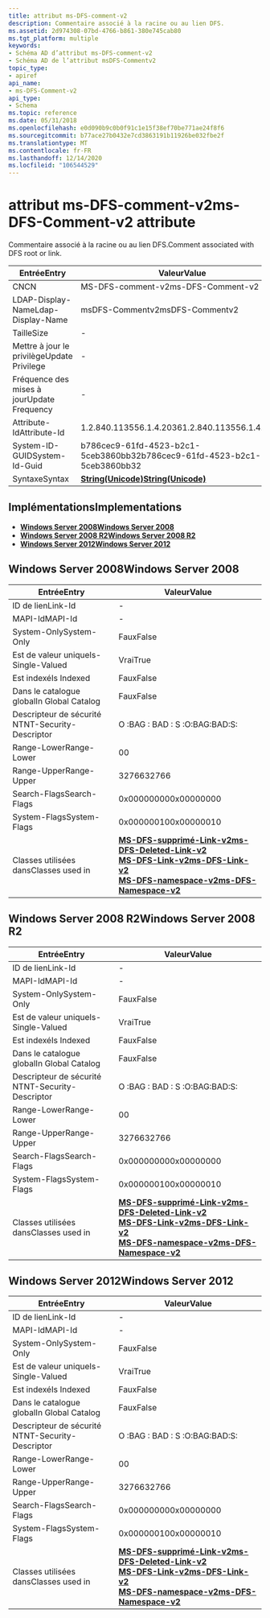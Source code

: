 ```yaml
---
title: attribut ms-DFS-comment-v2
description: Commentaire associé à la racine ou au lien DFS.
ms.assetid: 2d974308-07bd-4766-b861-380e745cab80
ms.tgt_platform: multiple
keywords:
- Schéma AD d’attribut ms-DFS-comment-v2
- Schéma AD de l’attribut msDFS-Commentv2
topic_type:
- apiref
api_name:
- ms-DFS-Comment-v2
api_type:
- Schema
ms.topic: reference
ms.date: 05/31/2018
ms.openlocfilehash: e0d090b9c0b0f91c1e15f38ef70be771ae24f8f6
ms.sourcegitcommit: b77ace27b0432e7cd3863191b11926be032fbe2f
ms.translationtype: MT
ms.contentlocale: fr-FR
ms.lasthandoff: 12/14/2020
ms.locfileid: "106544529"
---
```

# <a name="ms-dfs-comment-v2-attribute"></a><span data-ttu-id="dcd47-105">attribut ms-DFS-comment-v2</span><span class="sxs-lookup"><span data-stu-id="dcd47-105">ms-DFS-Comment-v2 attribute</span></span>

<span data-ttu-id="dcd47-106">Commentaire associé à la racine ou au lien DFS.</span><span class="sxs-lookup"><span data-stu-id="dcd47-106">Comment associated with DFS root or link.</span></span>



| <span data-ttu-id="dcd47-107">Entrée</span><span class="sxs-lookup"><span data-stu-id="dcd47-107">Entry</span></span> | <span data-ttu-id="dcd47-108">Valeur</span><span class="sxs-lookup"><span data-stu-id="dcd47-108">Value</span></span> |
|-------------------|---------------------------------------------|
| <span data-ttu-id="dcd47-109">CN</span><span class="sxs-lookup"><span data-stu-id="dcd47-109">CN</span></span>                | <span data-ttu-id="dcd47-110">MS-DFS-comment-v2</span><span class="sxs-lookup"><span data-stu-id="dcd47-110">ms-DFS-Comment-v2</span></span>                           |
| <span data-ttu-id="dcd47-111">LDAP-Display-Name</span><span class="sxs-lookup"><span data-stu-id="dcd47-111">Ldap-Display-Name</span></span> | <span data-ttu-id="dcd47-112">msDFS-Commentv2</span><span class="sxs-lookup"><span data-stu-id="dcd47-112">msDFS-Commentv2</span></span>                             |
| <span data-ttu-id="dcd47-113">Taille</span><span class="sxs-lookup"><span data-stu-id="dcd47-113">Size</span></span>              | \-                                          |
| <span data-ttu-id="dcd47-114">Mettre à jour le privilège</span><span class="sxs-lookup"><span data-stu-id="dcd47-114">Update Privilege</span></span>  | \-                                          |
| <span data-ttu-id="dcd47-115">Fréquence des mises à jour</span><span class="sxs-lookup"><span data-stu-id="dcd47-115">Update Frequency</span></span>  | \-                                          |
| <span data-ttu-id="dcd47-116">Attribute-Id</span><span class="sxs-lookup"><span data-stu-id="dcd47-116">Attribute-Id</span></span>      | <span data-ttu-id="dcd47-117">1.2.840.113556.1.4.2036</span><span class="sxs-lookup"><span data-stu-id="dcd47-117">1.2.840.113556.1.4.2036</span></span>                     |
| <span data-ttu-id="dcd47-118">System-ID-GUID</span><span class="sxs-lookup"><span data-stu-id="dcd47-118">System-Id-Guid</span></span>    | <span data-ttu-id="dcd47-119">b786cec9-61fd-4523-b2c1-5ceb3860bb32</span><span class="sxs-lookup"><span data-stu-id="dcd47-119">b786cec9-61fd-4523-b2c1-5ceb3860bb32</span></span>        |
| <span data-ttu-id="dcd47-120">Syntaxe</span><span class="sxs-lookup"><span data-stu-id="dcd47-120">Syntax</span></span>            | [<span data-ttu-id="dcd47-121">**String(Unicode)**</span><span class="sxs-lookup"><span data-stu-id="dcd47-121">**String(Unicode)**</span></span>](s-string-unicode.md) |



## <a name="implementations"></a><span data-ttu-id="dcd47-122">Implémentations</span><span class="sxs-lookup"><span data-stu-id="dcd47-122">Implementations</span></span>

-   [<span data-ttu-id="dcd47-123">**Windows Server 2008**</span><span class="sxs-lookup"><span data-stu-id="dcd47-123">**Windows Server 2008**</span></span>](#windows-server-2008)
-   [<span data-ttu-id="dcd47-124">**Windows Server 2008 R2**</span><span class="sxs-lookup"><span data-stu-id="dcd47-124">**Windows Server 2008 R2**</span></span>](#windows-server-2008-r2)
-   [<span data-ttu-id="dcd47-125">**Windows Server 2012**</span><span class="sxs-lookup"><span data-stu-id="dcd47-125">**Windows Server 2012**</span></span>](#windows-server-2012)

## <a name="windows-server-2008"></a><span data-ttu-id="dcd47-126">Windows Server 2008</span><span class="sxs-lookup"><span data-stu-id="dcd47-126">Windows Server 2008</span></span>



| <span data-ttu-id="dcd47-127">Entrée</span><span class="sxs-lookup"><span data-stu-id="dcd47-127">Entry</span></span> | <span data-ttu-id="dcd47-128">Valeur</span><span class="sxs-lookup"><span data-stu-id="dcd47-128">Value</span></span> |
|------------------------|--------------------------------------------------------------------------------------------------------------------------------------------------------------------------------------|
| <span data-ttu-id="dcd47-129">ID de lien</span><span class="sxs-lookup"><span data-stu-id="dcd47-129">Link-Id</span></span>                | \-                                                                                                                                                                                   |
| <span data-ttu-id="dcd47-130">MAPI-Id</span><span class="sxs-lookup"><span data-stu-id="dcd47-130">MAPI-Id</span></span>                | \-                                                                                                                                                                                   |
| <span data-ttu-id="dcd47-131">System-Only</span><span class="sxs-lookup"><span data-stu-id="dcd47-131">System-Only</span></span>            | <span data-ttu-id="dcd47-132">Faux</span><span class="sxs-lookup"><span data-stu-id="dcd47-132">False</span></span>                                                                                                                                                                                |
| <span data-ttu-id="dcd47-133">Est de valeur unique</span><span class="sxs-lookup"><span data-stu-id="dcd47-133">Is-Single-Valued</span></span>       | <span data-ttu-id="dcd47-134">Vrai</span><span class="sxs-lookup"><span data-stu-id="dcd47-134">True</span></span>                                                                                                                                                                                 |
| <span data-ttu-id="dcd47-135">Est indexé</span><span class="sxs-lookup"><span data-stu-id="dcd47-135">Is Indexed</span></span>             | <span data-ttu-id="dcd47-136">Faux</span><span class="sxs-lookup"><span data-stu-id="dcd47-136">False</span></span>                                                                                                                                                                                |
| <span data-ttu-id="dcd47-137">Dans le catalogue global</span><span class="sxs-lookup"><span data-stu-id="dcd47-137">In Global Catalog</span></span>      | <span data-ttu-id="dcd47-138">Faux</span><span class="sxs-lookup"><span data-stu-id="dcd47-138">False</span></span>                                                                                                                                                                                |
| <span data-ttu-id="dcd47-139">Descripteur de sécurité NT</span><span class="sxs-lookup"><span data-stu-id="dcd47-139">NT-Security-Descriptor</span></span> | <span data-ttu-id="dcd47-140">O :BAG : BAD : S :</span><span class="sxs-lookup"><span data-stu-id="dcd47-140">O:BAG:BAD:S:</span></span>                                                                                                                                                                         |
| <span data-ttu-id="dcd47-141">Range-Lower</span><span class="sxs-lookup"><span data-stu-id="dcd47-141">Range-Lower</span></span>            | <span data-ttu-id="dcd47-142">0</span><span class="sxs-lookup"><span data-stu-id="dcd47-142">0</span></span>                                                                                                                                                                                    |
| <span data-ttu-id="dcd47-143">Range-Upper</span><span class="sxs-lookup"><span data-stu-id="dcd47-143">Range-Upper</span></span>            | <span data-ttu-id="dcd47-144">32766</span><span class="sxs-lookup"><span data-stu-id="dcd47-144">32766</span></span>                                                                                                                                                                                |
| <span data-ttu-id="dcd47-145">Search-Flags</span><span class="sxs-lookup"><span data-stu-id="dcd47-145">Search-Flags</span></span>           | <span data-ttu-id="dcd47-146">0x00000000</span><span class="sxs-lookup"><span data-stu-id="dcd47-146">0x00000000</span></span>                                                                                                                                                                           |
| <span data-ttu-id="dcd47-147">System-Flags</span><span class="sxs-lookup"><span data-stu-id="dcd47-147">System-Flags</span></span>           | <span data-ttu-id="dcd47-148">0x00000010</span><span class="sxs-lookup"><span data-stu-id="dcd47-148">0x00000010</span></span>                                                                                                                                                                           |
| <span data-ttu-id="dcd47-149">Classes utilisées dans</span><span class="sxs-lookup"><span data-stu-id="dcd47-149">Classes used in</span></span>        | [<span data-ttu-id="dcd47-150">**MS-DFS-supprimé-Link-v2**</span><span class="sxs-lookup"><span data-stu-id="dcd47-150">**ms-DFS-Deleted-Link-v2**</span></span>](c-msdfs-deletedlinkv2.md)<br/> [<span data-ttu-id="dcd47-151">**MS-DFS-Link-v2**</span><span class="sxs-lookup"><span data-stu-id="dcd47-151">**ms-DFS-Link-v2**</span></span>](c-msdfs-linkv2.md)<br/> [<span data-ttu-id="dcd47-152">**MS-DFS-namespace-v2**</span><span class="sxs-lookup"><span data-stu-id="dcd47-152">**ms-DFS-Namespace-v2**</span></span>](c-msdfs-namespacev2.md)<br/> |



## <a name="windows-server-2008-r2"></a><span data-ttu-id="dcd47-153">Windows Server 2008 R2</span><span class="sxs-lookup"><span data-stu-id="dcd47-153">Windows Server 2008 R2</span></span>



| <span data-ttu-id="dcd47-154">Entrée</span><span class="sxs-lookup"><span data-stu-id="dcd47-154">Entry</span></span> | <span data-ttu-id="dcd47-155">Valeur</span><span class="sxs-lookup"><span data-stu-id="dcd47-155">Value</span></span> |
|------------------------|--------------------------------------------------------------------------------------------------------------------------------------------------------------------------------------|
| <span data-ttu-id="dcd47-156">ID de lien</span><span class="sxs-lookup"><span data-stu-id="dcd47-156">Link-Id</span></span>                | \-                                                                                                                                                                                   |
| <span data-ttu-id="dcd47-157">MAPI-Id</span><span class="sxs-lookup"><span data-stu-id="dcd47-157">MAPI-Id</span></span>                | \-                                                                                                                                                                                   |
| <span data-ttu-id="dcd47-158">System-Only</span><span class="sxs-lookup"><span data-stu-id="dcd47-158">System-Only</span></span>            | <span data-ttu-id="dcd47-159">Faux</span><span class="sxs-lookup"><span data-stu-id="dcd47-159">False</span></span>                                                                                                                                                                                |
| <span data-ttu-id="dcd47-160">Est de valeur unique</span><span class="sxs-lookup"><span data-stu-id="dcd47-160">Is-Single-Valued</span></span>       | <span data-ttu-id="dcd47-161">Vrai</span><span class="sxs-lookup"><span data-stu-id="dcd47-161">True</span></span>                                                                                                                                                                                 |
| <span data-ttu-id="dcd47-162">Est indexé</span><span class="sxs-lookup"><span data-stu-id="dcd47-162">Is Indexed</span></span>             | <span data-ttu-id="dcd47-163">Faux</span><span class="sxs-lookup"><span data-stu-id="dcd47-163">False</span></span>                                                                                                                                                                                |
| <span data-ttu-id="dcd47-164">Dans le catalogue global</span><span class="sxs-lookup"><span data-stu-id="dcd47-164">In Global Catalog</span></span>      | <span data-ttu-id="dcd47-165">Faux</span><span class="sxs-lookup"><span data-stu-id="dcd47-165">False</span></span>                                                                                                                                                                                |
| <span data-ttu-id="dcd47-166">Descripteur de sécurité NT</span><span class="sxs-lookup"><span data-stu-id="dcd47-166">NT-Security-Descriptor</span></span> | <span data-ttu-id="dcd47-167">O :BAG : BAD : S :</span><span class="sxs-lookup"><span data-stu-id="dcd47-167">O:BAG:BAD:S:</span></span>                                                                                                                                                                         |
| <span data-ttu-id="dcd47-168">Range-Lower</span><span class="sxs-lookup"><span data-stu-id="dcd47-168">Range-Lower</span></span>            | <span data-ttu-id="dcd47-169">0</span><span class="sxs-lookup"><span data-stu-id="dcd47-169">0</span></span>                                                                                                                                                                                    |
| <span data-ttu-id="dcd47-170">Range-Upper</span><span class="sxs-lookup"><span data-stu-id="dcd47-170">Range-Upper</span></span>            | <span data-ttu-id="dcd47-171">32766</span><span class="sxs-lookup"><span data-stu-id="dcd47-171">32766</span></span>                                                                                                                                                                                |
| <span data-ttu-id="dcd47-172">Search-Flags</span><span class="sxs-lookup"><span data-stu-id="dcd47-172">Search-Flags</span></span>           | <span data-ttu-id="dcd47-173">0x00000000</span><span class="sxs-lookup"><span data-stu-id="dcd47-173">0x00000000</span></span>                                                                                                                                                                           |
| <span data-ttu-id="dcd47-174">System-Flags</span><span class="sxs-lookup"><span data-stu-id="dcd47-174">System-Flags</span></span>           | <span data-ttu-id="dcd47-175">0x00000010</span><span class="sxs-lookup"><span data-stu-id="dcd47-175">0x00000010</span></span>                                                                                                                                                                           |
| <span data-ttu-id="dcd47-176">Classes utilisées dans</span><span class="sxs-lookup"><span data-stu-id="dcd47-176">Classes used in</span></span>        | [<span data-ttu-id="dcd47-177">**MS-DFS-supprimé-Link-v2**</span><span class="sxs-lookup"><span data-stu-id="dcd47-177">**ms-DFS-Deleted-Link-v2**</span></span>](c-msdfs-deletedlinkv2.md)<br/> [<span data-ttu-id="dcd47-178">**MS-DFS-Link-v2**</span><span class="sxs-lookup"><span data-stu-id="dcd47-178">**ms-DFS-Link-v2**</span></span>](c-msdfs-linkv2.md)<br/> [<span data-ttu-id="dcd47-179">**MS-DFS-namespace-v2**</span><span class="sxs-lookup"><span data-stu-id="dcd47-179">**ms-DFS-Namespace-v2**</span></span>](c-msdfs-namespacev2.md)<br/> |



## <a name="windows-server-2012"></a><span data-ttu-id="dcd47-180">Windows Server 2012</span><span class="sxs-lookup"><span data-stu-id="dcd47-180">Windows Server 2012</span></span>



| <span data-ttu-id="dcd47-181">Entrée</span><span class="sxs-lookup"><span data-stu-id="dcd47-181">Entry</span></span> | <span data-ttu-id="dcd47-182">Valeur</span><span class="sxs-lookup"><span data-stu-id="dcd47-182">Value</span></span> |
|------------------------|--------------------------------------------------------------------------------------------------------------------------------------------------------------------------------------|
| <span data-ttu-id="dcd47-183">ID de lien</span><span class="sxs-lookup"><span data-stu-id="dcd47-183">Link-Id</span></span>                | \-                                                                                                                                                                                   |
| <span data-ttu-id="dcd47-184">MAPI-Id</span><span class="sxs-lookup"><span data-stu-id="dcd47-184">MAPI-Id</span></span>                | \-                                                                                                                                                                                   |
| <span data-ttu-id="dcd47-185">System-Only</span><span class="sxs-lookup"><span data-stu-id="dcd47-185">System-Only</span></span>            | <span data-ttu-id="dcd47-186">Faux</span><span class="sxs-lookup"><span data-stu-id="dcd47-186">False</span></span>                                                                                                                                                                                |
| <span data-ttu-id="dcd47-187">Est de valeur unique</span><span class="sxs-lookup"><span data-stu-id="dcd47-187">Is-Single-Valued</span></span>       | <span data-ttu-id="dcd47-188">Vrai</span><span class="sxs-lookup"><span data-stu-id="dcd47-188">True</span></span>                                                                                                                                                                                 |
| <span data-ttu-id="dcd47-189">Est indexé</span><span class="sxs-lookup"><span data-stu-id="dcd47-189">Is Indexed</span></span>             | <span data-ttu-id="dcd47-190">Faux</span><span class="sxs-lookup"><span data-stu-id="dcd47-190">False</span></span>                                                                                                                                                                                |
| <span data-ttu-id="dcd47-191">Dans le catalogue global</span><span class="sxs-lookup"><span data-stu-id="dcd47-191">In Global Catalog</span></span>      | <span data-ttu-id="dcd47-192">Faux</span><span class="sxs-lookup"><span data-stu-id="dcd47-192">False</span></span>                                                                                                                                                                                |
| <span data-ttu-id="dcd47-193">Descripteur de sécurité NT</span><span class="sxs-lookup"><span data-stu-id="dcd47-193">NT-Security-Descriptor</span></span> | <span data-ttu-id="dcd47-194">O :BAG : BAD : S :</span><span class="sxs-lookup"><span data-stu-id="dcd47-194">O:BAG:BAD:S:</span></span>                                                                                                                                                                         |
| <span data-ttu-id="dcd47-195">Range-Lower</span><span class="sxs-lookup"><span data-stu-id="dcd47-195">Range-Lower</span></span>            | <span data-ttu-id="dcd47-196">0</span><span class="sxs-lookup"><span data-stu-id="dcd47-196">0</span></span>                                                                                                                                                                                    |
| <span data-ttu-id="dcd47-197">Range-Upper</span><span class="sxs-lookup"><span data-stu-id="dcd47-197">Range-Upper</span></span>            | <span data-ttu-id="dcd47-198">32766</span><span class="sxs-lookup"><span data-stu-id="dcd47-198">32766</span></span>                                                                                                                                                                                |
| <span data-ttu-id="dcd47-199">Search-Flags</span><span class="sxs-lookup"><span data-stu-id="dcd47-199">Search-Flags</span></span>           | <span data-ttu-id="dcd47-200">0x00000000</span><span class="sxs-lookup"><span data-stu-id="dcd47-200">0x00000000</span></span>                                                                                                                                                                           |
| <span data-ttu-id="dcd47-201">System-Flags</span><span class="sxs-lookup"><span data-stu-id="dcd47-201">System-Flags</span></span>           | <span data-ttu-id="dcd47-202">0x00000010</span><span class="sxs-lookup"><span data-stu-id="dcd47-202">0x00000010</span></span>                                                                                                                                                                           |
| <span data-ttu-id="dcd47-203">Classes utilisées dans</span><span class="sxs-lookup"><span data-stu-id="dcd47-203">Classes used in</span></span>        | [<span data-ttu-id="dcd47-204">**MS-DFS-supprimé-Link-v2**</span><span class="sxs-lookup"><span data-stu-id="dcd47-204">**ms-DFS-Deleted-Link-v2**</span></span>](c-msdfs-deletedlinkv2.md)<br/> [<span data-ttu-id="dcd47-205">**MS-DFS-Link-v2**</span><span class="sxs-lookup"><span data-stu-id="dcd47-205">**ms-DFS-Link-v2**</span></span>](c-msdfs-linkv2.md)<br/> [<span data-ttu-id="dcd47-206">**MS-DFS-namespace-v2**</span><span class="sxs-lookup"><span data-stu-id="dcd47-206">**ms-DFS-Namespace-v2**</span></span>](c-msdfs-namespacev2.md)<br/> |



 

 





